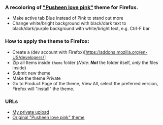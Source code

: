 ### A recoloring of ["Pusheen love pink"](https://addons.mozilla.org/en-US/firefox/addon/pusheen-love-pink/?src=search) theme for Firefox.

- Make active tab Blue instead of Pink to stand out more
- Change white/bright background with black/dark text to black/dark/purple background with white/bright text, e.g. Ctrl-F bar

### How to apply the theme to Firefox:
- Create a (dev account with Firefox)[https://addons.mozilla.org/en-US/developers/]
- Zip all Items inside `theme` folder (_Note_: _**Not**_ the folder itself, _only_ the files inside)
- Submit new theme
- Make the theme Private
- Go to Product Page of the theme, View All, select the preferred version, Firefox will "install" the theme.

### URLs
- [My private upload](https://addons.mozilla.org/en-US/developers/addon/cc814ef2cbda47d8b067/versions/submit/)
- [Original "Pusheen love pink" theme](https://addons.mozilla.org/en-US/firefox/addon/pusheen-love-pink/?src=search)
